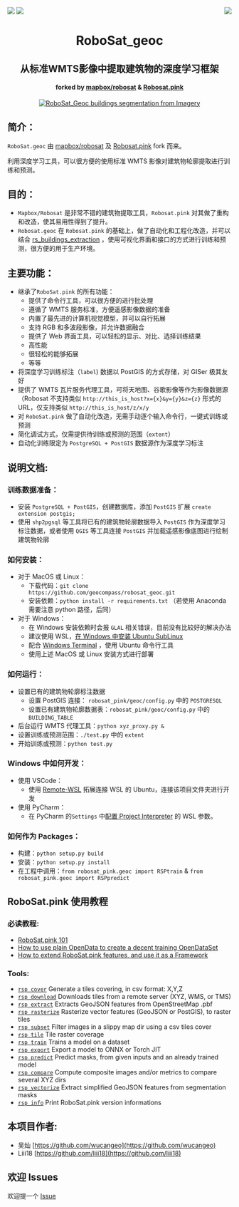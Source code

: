<a href="https://twitter.com/RobosatPink"><img src="https://img.shields.io/badge/Follow-%40RoboSatPink-ff69b4.svg" /></a> <a href="https://gitter.im/RoboSatPink/community"><img src="https://img.shields.io/gitter/room/robosatpink/community.svg?color=ff69b4&style=popout" /></a> <a href="https://pepy.tech/project/robosat.pink"><img src="https://pepy.tech/badge/robosat-pink/month" align="right" /></a>

<h1 align='center'>RoboSat_geoc</h1>
<h2 align='center'>从标准WMTS影像中提取建筑物的深度学习框架</h2>
<h4 align='center'>forked by <a href="https://github.com/datapink/robosat.pink" >mapbox/robosat</a> & <a href="https://github.com/datapink/robosat.pink" >Robosat.pink</a></h4>
<p align=center>
  <a href="https://github.com/geocompass/robosat_geoc"><img src="https://raw.githubusercontent.com/geocompass/robosat_geoc/master/docs/img/readme/top_example.jpeg" alt="RoboSat_Geoc buildings segmentation from Imagery" /></a>
</p>



## 简介：

`RoboSat.geoc` 由 [mapbox/robosat](https://github.com/mapbox/robosat) 及 [Robosat.pink](https://github.com/datapink/robosat.pink) fork 而来。

利用深度学习工具，可以很方便的使用标准 WMTS 影像对建筑物轮廓提取进行训练和预测。



## 目的：

- `Mapbox/Robosat` 是非常不错的建筑物提取工具，`Robosat.pink` 对其做了重构和改造，使其易用性得到了提升。
- `Robosat.geoc` 在 `Robosat.pink` 的基础上，做了自动化和工程化改造，并可以结合 [rs_buildings_extraction](https://github.com/geocompass/rs_buildings_extraction) ，使用可视化界面和接口的方式进行训练和预测，很方便的用于生产环境。



## 主要功能：

- 继承了`RoboSat.pink` 的所有功能：
  - 提供了命令行工具，可以很方便的进行批处理
  - 遵循了 WMTS 服务标准，方便遥感影像数据的准备
  - 内置了最先进的计算机视觉模型，并可以自行拓展
  - 支持 RGB 和多波段影像，并允许数据融合
  - 提供了 Web 界面工具，可以轻松的显示、对比、选择训练结果
  - 高性能
  - 很轻松的能够拓展
  - 等等
- 将深度学习训练标注（`label`) 数据以 PostGIS 的方式存储，对 GISer 极其友好
- 提供了 WMTS 瓦片服务代理工具，可将天地图、谷歌影像等作为影像数据源（Robosat 不支持类似 `http://this_is_host?x={x}&y={y}&z={z}` 形式的 URL，仅支持类似 `http://this_is_host/z/x/y`
- 对 `RoboSat.pink` 做了自动化改造，无需手动逐个输入命令行，一键式训练或预测
- 简化调试方式，仅需提供待训练或预测的范围（`extent`）
- 自动化训练限定为 `PostgreSQL + PostGIS` 数据源作为深度学习标注



## 说明文档:

### 训练数据准备：

- 安装 `PostgreSQL + PostGIS`，创建数据库，添加 `PostGIS` 扩展 `create extension postgis;`
- 使用 `shp2pgsql` 等工具将已有的建筑物轮廓数据导入 `PostGIS` 作为深度学习标注数据，或者使用 `QGIS` 等工具连接 `PostGIS` 并加载遥感影像底图进行绘制建筑物轮廓

### 如何安装：

- 对于 MacOS 或 Linux：
  - 下载代码：`git clone https://github.com/geocompass/robosat_geoc.git`
  - 安装依赖：`python install -r requirements.txt` （若使用 Anaconda 需要注意 python 路径，后同）
- 对于 Windows：
  - 在 Windows 安装依赖时会报 `GLAL` 相关错误，目前没有比较好的解决办法
  - 建议使用 WSL，[在 Windows 中安装 Ubuntu SubLinux](https://docs.microsoft.com/zh-cn/windows/wsl/install-win10)
  - 配合 [Windows Terminal](https://www.microsoft.com/zh-cn/p/windows-terminal-preview/9n0dx20hk701) ，使用 Ubuntu 命令行工具
  - 使用上述 MacOS 或 Linux 安装方式进行部署

### 如何运行：

- 设置已有的建筑物轮廓标注数据
  - 设置 PostGIS 连接： `robosat_pink/geoc/config.py` 中的 `POSTGRESQL`
  - 设置已有建筑物轮廓数据表：`robosat_pink/geoc/config.py` 中的 `BUILDING_TABLE`
- 后台运行 WMTS 代理工具：`python xyz_proxy.py &`
- 设置训练或预测范围：`./test.py` 中的 `extent`
- 开始训练或预测：`python test.py`

### Windows 中如何开发：

- 使用 VSCode：
  - 使用 [Remote-WSL](https://marketplace.visualstudio.com/items?itemName=ms-vscode-remote.remote-wsl) 拓展连接 WSL 的 Ubuntu，连接该项目文件夹进行开发
- 使用 PyCharm：
  - 在 PyCharm 的`Settings` 中[配置 Project Interpreter](https://www.jetbrains.com/help/pycharm/using-wsl-as-a-remote-interpreter.html) 的 WSL 参数。

### 如何作为 Packages：

- 构建：`python setup.py build`
- 安装：`python setup.py install`
- 在工程中调用：`from robosat_pink.geoc import RSPtrain` & `from robosat_pink.geoc import RSPpredict`



## RoboSat.pink 使用教程

### 必读教程:

- <a href="https://github.com/datapink/robosat.pink/tree/master/docs/101.md">RoboSat.pink 101</a>
- <a href="https://github.com/datapink/robosat.pink/tree/master/docs/from_opendata_to_opendataset.md">How to use plain OpenData to create a decent training OpenDataSet</a>
- <a href="https://github.com/datapink/robosat.pink/tree/master/docs/extensibility_by_design.md">How to extend RoboSat.pink features, and use it as a Framework</a>

### Tools:

- <a href="https://github.com/geocompass/robosat_geoc/tree/master/docs/tools.md#rsp-cover">`rsp cover`</a> Generate a tiles covering, in csv format: X,Y,Z
- <a href="https://github.com/geocompass/robosat_geoc/tree/master/docs/tools.md#rsp-download">`rsp download`</a> Downloads tiles from a remote server (XYZ, WMS, or TMS)
- <a href="https://github.com/geocompass/robosat_geoc/tree/master/docs/tools.md#rsp-extract">`rsp extract`</a> Extracts GeoJSON features from OpenStreetMap .pbf
- <a href="https://github.com/geocompass/robosat_geoc/tree/master/docs/tools.md#rsp-rasterize">`rsp rasterize`</a> Rasterize vector features (GeoJSON or PostGIS), to raster tiles
- <a href="https://github.com/geocompass/robosat_geoc/tree/master/docs/tools.md#rsp-subset">`rsp subset`</a> Filter images in a slippy map dir using a csv tiles cover
- <a href="https://github.com/geocompass/robosat_geoc/tree/master/docs/tools.md#rsp-tile">`rsp tile`</a> Tile raster coverage
- <a href="https://github.com/geocompass/robosat_geoc/tree/master/docs/tools.md#rsp-train">`rsp train`</a> Trains a model on a dataset
- <a href="https://github.com/geocompass/robosat_geoc/tree/master/docs/tools.md#rsp-export">`rsp export`</a> Export a model to ONNX or Torch JIT
- <a href="https://github.com/geocompass/robosat_geoc/tree/master/docs/tools.md#rsp-predict">`rsp predict`</a> Predict masks, from given inputs and an already trained model
- <a href="https://github.com/geocompass/robosat_geoc/tree/master/docs/tools.md#rsp-compare">`rsp compare`</a> Compute composite images and/or metrics to compare several XYZ dirs
- <a href="https://github.com/geocompass/robosat_geoc/tree/master/docs/tools.md#rsp-vectorize">`rsp vectorize`</a> Extract simplified GeoJSON features from segmentation masks
- <a href="https://github.com/geocompass/robosat_geoc/tree/master/docs/tools.md#rsp-info">`rsp info`</a> Print RoboSat.pink version informations



## 本项目作者:

- 吴灿 [https://github.com/wucangeo](https://github.com/wucangeo)
- Liii18 [https://github.com/liii18](https://github.com/liii18)

## 欢迎 Issues

欢迎提一个 [Issue](https://github.com/geocompass/robosat_geoc/issues)
